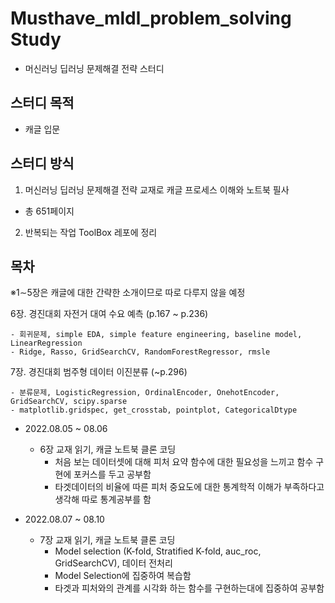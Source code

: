# Musthave_mldl_problem_solving Study

- 머신러닝 딥러닝 문제해결 전략 스터디

## 스터디 목적

- 캐글 입문

## 스터디 방식

1. 머신러닝 딥러닝 문제해결 전략 교재로 캐글 프로세스 이해와 노트북 필사
  - 총 651페이지
2. 반복되는 작업 ToolBox 레포에 정리

## 목차

※1∼5장은 캐글에 대한 간략한 소개이므로 따로 다루지 않을 예정

6장. 경진대회 자전거 대여 수요 예측 (p.167 ~ p.236)

    - 회귀문제, simple EDA, simple feature engineering, baseline model, LinearRegression
    - Ridge, Rasso, GridSearchCV, RandomForestRegressor, rmsle

7장. 경진대회 범주형 데이터 이진분류 (~p.296)

    - 분류문제, LogisticRegression, OrdinalEncoder, OnehotEncoder, GridSearchCV, scipy.sparse
    - matplotlib.gridspec, get_crosstab, pointplot, CategoricalDtype




- 2022.08.05 ~ 08.06
  - 6장 교재 읽기, 캐글 노트북 클론 코딩
    - 처음 보는 데이터셋에 대해 피처 요약 함수에 대한 필요성을 느끼고 함수 구현에 포커스를 두고 공부함
    - 타겟데이터의 비율에 따른 피처 중요도에 대한 통계학적 이해가 부족하다고 생각해 따로 통계공부를 함
  
- 2022.08.07 ~ 08.10
  - 7장 교재 읽기, 캐글 노트북 클론 코딩 
    - Model selection (K-fold, Stratified K-fold, auc_roc, GridSearchCV), 데이터 전처리
    - Model Selection에 집중하여 복습함
    - 타겟과 피처와의 관계를 시각화 하는 함수를 구현하는대에 집중하여 공부함
